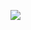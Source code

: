 <a href="https://codeclimate.com/github/MaxTor2001/python-project-49/maintainability"><img src="https://api.codeclimate.com/v1/badges/03c530ba0ac369e38585/maintainability" /></a>

